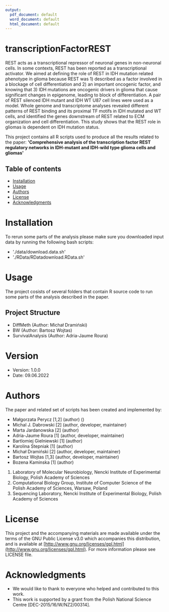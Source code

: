 ```yaml
---
output:
  pdf_document: default
  word_document: default
  html_document: default
---
```

# transcriptionFactorREST
REST acts as a transcriptional repressor of neuronal genes in non-neuronal cells. In some contexts, REST has been reported as a transcriptional activator. We aimed at defining the role of REST in IDH mutation related phenotype in glioma because REST was 1) described as a factor involved in a blockage of cell differentiation and 2) an important oncogenic factor, and knowing that 3) IDH mutations are oncogenic drivers in glioma that cause significant changes in epigenome, leading to block of differentiation. A pair of REST silenced IDH mutant and IDH WT U87 cell lines were used as a model. Whole genome and transcriptome analyses revealed different patterns of REST binding and its proximal TF motifs in IDH mutated and WT cells, and identified the genes downstream of REST related to ECM organization and cell differentiation. This study shows that the REST role in gliomas is dependent on IDH mutation status. 

This project contains all R scripts used to produce all the results related to the paper:
**'Comprehensive analysis of the transcription factor REST regulatory networks in IDH-mutant and IDH-wild type glioma cells and gliomas'**

## Table of contents
* [Installation](#installation)
* [Usage](#usage)
* [Authors](#authors)
* [License](#license)
* [Acknowledgments](#acknowledgments)

# Installation
To rerun some parts of the analysis please make sure you downloaded input data by running the following bash scripts:

* './data/download.data.sh'
* './RData/RDatadownload.RData.sh'

# Usage
The project cosists of several folders that contain R source code to run some parts of the analysis described in the paper.

## Project Structure

* DiffMeth (Author: Michał Dramiński)
* BW (Author: Bartosz Wojtas)
* SurvivalAnalysis (Author: Adria-Jaume Roura)

# Version
- Version: 1.0.0
- Date: 09.06.2022

# Authors
The paper and related set of scripts has been created and implemented by:

- Małgorzata Perycz [1,2] (author) ()
- Michal J. Dabrowski [2] (author, developer, maintainer)
- Marta Jardanowska [2] (author)
- Adria-Jaume Roura [1] (author, developer, maintainer)
- Bartlomiej Gielniewski [1] (author)
- Karolina Stepniak [1] (author)
- Michał Dramiński [2] (author, developer, maintainer)
- Bartosz Wojtas [1,3] (author, developer, maintainer) 
- Bozena Kaminska [1] (author)

1. Laboratory of Molecular Neurobiology, Nencki Institute of Experimental Biology, Polish Academy of Sciences
2. Computational Biology Group, Institute of Computer Science of the Polish Academy of Sciences, Warsaw, Poland
3. Sequencing Laboratory, Nencki Institute of Experimental Biology, Polish Academy of Sciences 

# License
This project and the accompanying materials are made available under the terms of the GNU Public License v3.0 which accompanies this distribution, and is available at [http://www.gnu.org/licenses/gpl.html](http://www.gnu.org/licenses/gpl.html). For more information please see LICENSE file.

# Acknowledgments

- We would like to thank to everyone who helped and contributed to this work. 
- This work is supported by a grant from the Polish National Science Centre [DEC-2015/16/W/NZ2/00314].
